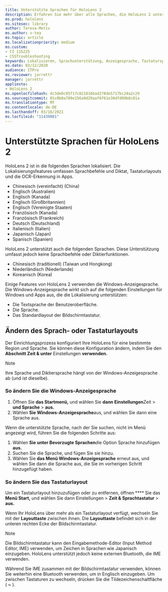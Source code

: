 ```yaml
---
title: Unterstützte Sprachen für HoloLens 2
description: Erfahren Sie mehr über alle Sprachen, die HoloLens 2 unterstützt, das Ändern von Tastaturlayouts und das Aktualisieren der Windows-Anzeigesprache.
ms.prod: hololens
ms.sitesec: library
author: Teresa-Motiv
ms.author: v-tea
ms.topic: article
ms.localizationpriority: medium
ms.custom:
- CI 115225
- CSSTroubleshooting
keywords: Lokalisieren, Sprachunterstützung, Anzeigesprache, Tastatursprache, IME, Tastaturlayout
ms.date: 03/12/2020
audience: ITPro
ms.reviewer: jarrettr
manager: jarrettr
appliesto:
- HoloLens 2
ms.openlocfilehash: dc3de0c95f17c821816bad278de5717bc24a2c29
ms.sourcegitcommit: 01c0b0a789e156a9d29aaf6f61e36dfd09b8c01a
ms.translationtype: MT
ms.contentlocale: de-DE
ms.lasthandoff: 03/16/2021
ms.locfileid: "11439001"
---
```

# <a name="supported-languages-for-hololens-2"></a>Unterstützte Sprachen für HoloLens 2

HoloLens 2 ist in die folgenden Sprachen lokalisiert. Die Lokalisierungsfeatures umfassen Sprachbefehle und Diktat, Tastaturlayouts und die OCR-Erkennung in Apps.

- Chinesisch (vereinfacht) (China)
- Englisch (Australien)
- Englisch (Kanada)
- Englisch (Großbritannien)
- Englisch (Vereinigte Staaten)
- Französisch (Kanada)
- Französisch (Frankreich)
- Deutsch (Deutschland)
- Italienisch (Italien)
- Japanisch (Japan)
- Spanisch (Spanien)

HoloLens 2 unterstützt auch die folgenden Sprachen. Diese Unterstützung umfasst jedoch keine Sprachbefehle oder Diktierfunktionen.

- Chinesisch (traditionell) (Taiwan und Hongkong)
- Niederländisch (Niederlande)
- Koreanisch (Korea)

Einige Features von HoloLens 2 verwenden die Windows-Anzeigesprache. Die Windows-Anzeigesprache wirkt sich auf die folgenden Einstellungen für Windows und Apps aus, die die Lokalisierung unterstützen:

- Die Textsprache der Benutzeroberfläche.
- Die Sprache.
- Das Standardlayout der Bildschirmtastatur.

## <a name="change-the-language-or-keyboard-layout"></a>Ändern des Sprach- oder Tastaturlayouts

Der Einrichtungsprozess konfiguriert Ihre HoloLens für eine bestimmte Region und Sprache. Sie können diese Konfiguration ändern, indem Sie den **Abschnitt Zeit & unter** Einstellungen **verwenden.**

> [!NOTE]  
> Ihre Sprache und Diktiersprache hängt von der Windows-Anzeigesprache ab (und ist dieselbe).

### <a name="to-change-the-windows-display-language"></a>So ändern Sie die Windows-Anzeigesprache

1. Öffnen Sie **das Startmenü,** und wählen Sie **dann Einstellungen**Zeit  >  **und Sprache**  >  **aus.**
2. Wählen **Sie Windows-Anzeigesprache**aus, und wählen Sie dann eine Sprache aus.  

Wenn die unterstützte Sprache, nach der Sie suchen, nicht im Menü angezeigt wird, führen Sie die folgenden Schritte aus:  

1. Wählen **Sie unter Bevorzugte Sprachen**die Option Sprache hinzufügen **aus.**
2. Suchen Sie die Sprache, und fügen Sie sie hinzu.
3. Wählen Sie **das Menü Windows-Anzeigesprache** erneut aus, und wählen Sie dann die Sprache aus, die Sie im vorherigen Schritt hinzugefügt haben.

### <a name="to-change-the-keyboard-layout"></a>So ändern Sie das Tastaturlayout

Um ein Tastaturlayout hinzuzufügen oder zu entfernen, öffnen **** Sie das **Menü Start,** und wählen Sie dann Einstellungen  >  **Zeit & Sprachtastatur**  >  **aus.**

Wenn Ihr HoloLens über mehr als ein Tastaturlayout verfügt, wechseln Sie mit der **Layouttaste** zwischen ihnen. Die **Layouttaste** befindet sich in der unteren rechten Ecke der Bildschirmtastatur.

> [!NOTE]  
> Die Bildschirmtastatur kann den Eingabemethode-Editor (Input Method Editor, IME) verwenden, um Zeichen in Sprachen wie Japanisch einzugeben. HoloLens unterstützt jedoch keine externen Bluetooth, die IME verwenden.
>  
> Während Sie IME zusammen mit der Bildschirmtastatur verwenden, können Sie weiterhin eine Bluetooth verwenden, um in Englisch einzugeben. Um zwischen Tastaturen zu wechseln, drücken Sie die Tildezeichenschaltfläche ( **~** ).
